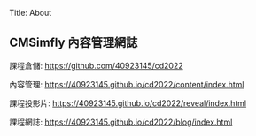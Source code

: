 Title: About

## CMSimfly 內容管理網誌

課程倉儲: <a href="https://github.com/40923145/cd2022">https://github.com/40923145/cd2022</a>

內容管理: <a href="https://40923145.github.io/cd2022/content/index.html">https://40923145.github.io/cd2022/content/index.html</a>

課程投影片: <a href="https://40923145.github.io/cd2022/reveal/index.html">https://40923145.github.io/cd2022/reveal/index.html</a>

課程網誌: <a href="https://40923145.github.io/cd2022/blog/index.html">https://40923145.github.io/cd2022/blog/index.html</a>








